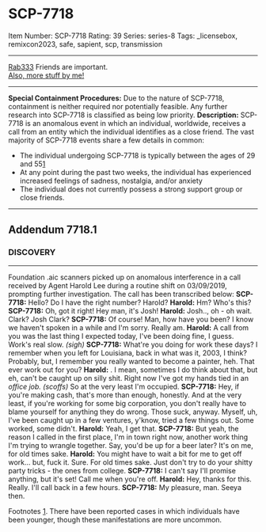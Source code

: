 # SCP-7718
Item Number: SCP-7718
Rating: 39
Series: series-8
Tags: _licensebox, remixcon2023, safe, sapient, scp, transmission

---

[Rab333](javascript:;)
Friends are important.  
[Also, more stuff by me!](https://scp-wiki.wikidot.com/rab333-s-contained-anomalies)
* * *
**Special Containment Procedures:** Due to the nature of SCP-7718, containment is neither required nor potentially feasible. Any further research into SCP-7718 is classified as being low priority.
**Description:** SCP-7718 is an anomalous event in which an individual, worldwide, receives a call from an entity which the individual identifies as a close friend. The vast majority of SCP-7718 events share a few details in common:
  * The individual undergoing SCP-7718 is typically between the ages of 29 and 55[1](javascript:;)
  * At any point during the past two weeks, the individual has experienced increased feelings of sadness, nostalgia, and/or anxiety
  * The individual does not currently possess a strong support group or close friends.

* * *
## Addendum **7718.1**
### DISCOVERY
* * *
Foundation .aic scanners picked up on anomalous interference in a call received by Agent Harold Lee during a routine shift on 03/09/2019, prompting further investigation. The call has been transcribed below:
**SCP-7718:** Hello? Do I have the right number? Harold?
**Harold:** Hm? Who's this?
**SCP-7718:** Oh, got it right! Hey man, it's Josh!
**Harold:** Josh.., oh - oh wait. Clark? Josh Clark?
**SCP-7718:** Of course! Man, how have you been? I know we haven't spoken in a while and I'm sorry. Really am.
**Harold:** A call from you was the last thing I expected today, I've been doing fine, I guess. Work's real slow. _(sigh)_
**SCP-7718:** What're you doing for work these days? I remember when you left for Louisiana, back in what was it, 2003, I think? Probably, but, I remember you really wanted to become a painter, heh. That ever work out for you?
**Harold:** . I mean, sometimes I do think about that, but eh, can't be caught up on silly shit. Right now I've got my hands tied in an _office job. (scoffs)_ So at the very least I'm occupied.
**SCP-7718:** Hey, if you're making cash, that's more than enough, honestly. And at the very least, if you're working for some big corporation, you don't really have to blame yourself for anything they do wrong. Those suck, anyway. Myself, uh, I've been caught up in a few ventures, y'know, tried a few things out. Some worked, some didn't.
**Harold:** Yeah, I get that.
**SCP-7718:** But yeah, the reason I called in the first place, I'm in town right now, another work thing I'm trying to wrangle together. Say, you'd be up for a beer later? It's on me, for old times sake.
**Harold:** You might have to wait a bit for me to get off work… but, fuck it. Sure. For old times sake. Just don't try to do your shitty party tricks - the ones from college.
**SCP-7718:** I can't say I'll promise anything, but it's set! Call me when you're off.
**Harold:** Hey, thanks for this. Really. I'll call back in a few hours.
**SCP-7718:** My pleasure, man. Seeya then.
  
  

Footnotes
[1](javascript:;). There have been reported cases in which individuals have been younger, though these manifestations are more uncommon.